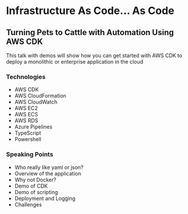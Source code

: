 # Infrastructure As Code... As Code

## Turning Pets to Cattle with Automation Using AWS CDK

This talk with demos will show how you can get started with AWS CDK to deploy a monolithic or enterprise application in the cloud

### Technologies

- AWS CDK
- AWS CloudFormation
- AWS CloudWatch
- AWS EC2
- AWS ECS
- AWS RDS
- Azure Pipelines
- TypeScript
- Powershell

### Speaking Points

- Who really like yaml or json?
- Overview of the application
- Why not Docker?
- Demo of CDK
- Demo of scripting
- Deployment and Logging
- Challenges
